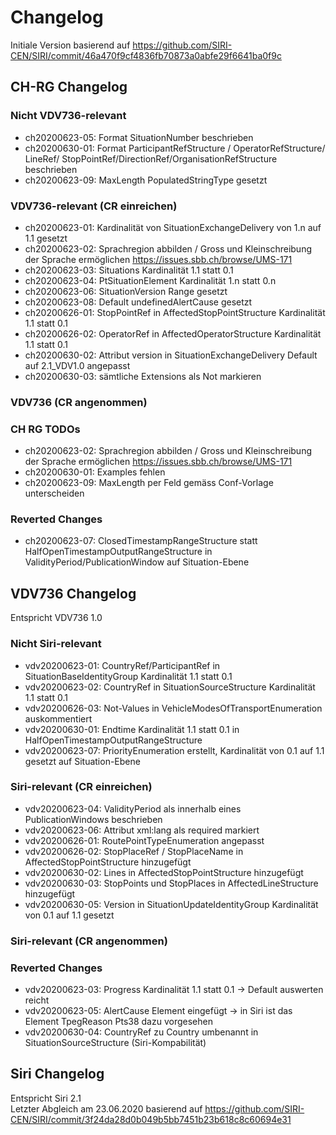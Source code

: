 # Changelog
Initiale Version basierend auf https://github.com/SIRI-CEN/SIRI/commit/46a470f9cf4836fb70873a0abfe29f6641ba0f9c

## CH-RG Changelog
### Nicht VDV736-relevant
- ch20200623-05: Format SituationNumber beschrieben
- ch20200630-01: Format ParticipantRefStructure / OperatorRefStructure/ LineRef/ StopPointRef/DirectionRef/OrganisationRefStructure beschrieben
- ch20200623-09: MaxLength PopulatedStringType gesetzt

### VDV736-relevant (CR einreichen)
- ch20200623-01: Kardinalität von SituationExchangeDelivery von 1.n auf 1.1 gesetzt 
- ch20200623-02: Sprachregion abbilden / Gross und Kleinschreibung der Sprache ermöglichen https://issues.sbb.ch/browse/UMS-171
- ch20200623-03: Situations Kardinalität 1.1 statt 0.1 
- ch20200623-04: PtSituationElement Kardinalität 1.n statt 0.n
- ch20200623-06: SituationVersion Range gesetzt
- ch20200623-08: Default undefinedAlertCause gesetzt 
- ch20200626-01: StopPointRef in AffectedStopPointStructure Kardinalität 1.1 statt 0.1
- ch20200626-02: OperatorRef in AffectedOperatorStructure Kardinalität 1.1 statt 0.1
- ch20200630-02: Attribut version in SituationExchangeDelivery Default auf 2.1_VDV1.0 angepasst
- ch20200630-03: sämtliche Extensions als Not markieren 

### VDV736 (CR angenommen)

### CH RG TODOs
- ch20200623-02: Sprachregion abbilden / Gross und Kleinschreibung der Sprache ermöglichen https://issues.sbb.ch/browse/UMS-171
- ch20200630-01: Examples fehlen
- ch20200623-09: MaxLength per Feld gemäss Conf-Vorlage unterscheiden

### Reverted Changes 
- ch20200623-07: ClosedTimestampRangeStructure statt HalfOpenTimestampOutputRangeStructure in ValidityPeriod/PublicationWindow auf Situation-Ebene

## VDV736 Changelog 
Entspricht VDV736 1.0 <br/>
### Nicht Siri-relevant
- vdv20200623-01: CountryRef/ParticipantRef in SituationBaseIdentityGroup Kardinalität 1.1 statt 0.1
- vdv20200623-02: CountryRef in SituationSourceStructure Kardinalität 1.1 statt 0.1
- vdv20200626-03: Not-Values in VehicleModesOfTransportEnumeration auskommentiert
- vdv20200630-01: Endtime Kardinalität 1.1 statt 0.1 in HalfOpenTimestampOutputRangeStructure
- vdv20200623-07: PriorityEnumeration erstellt, Kardinalität von 0.1 auf 1.1 gesetzt auf Situation-Ebene

### Siri-relevant (CR einreichen)
- vdv20200623-04: ValidityPeriod als innerhalb eines PublicationWindows beschrieben
- vdv20200623-06: Attribut xml:lang als required markiert
- vdv20200626-01: RoutePointTypeEnumeration angepasst 
- vdv20200626-02: StopPlaceRef / StopPlaceName in AffectedStopPointStructure hinzugefügt
- vdv20200630-02: Lines in AffectedStopPointStructure hinzugefügt
- vdv20200630-03: StopPoints und StopPlaces in AffectedLineStructure hinzugefügt
- vdv20200630-05: Version in SituationUpdateIdentityGroup Kardinalität von 0.1 auf 1.1 gesetzt

### Siri-relevant (CR angenommen)

### Reverted Changes
- vdv20200623-03: Progress Kardinalität 1.1 statt 0.1 -> Default auswerten reicht               
- vdv20200623-05: AlertCause Element eingefügt -> in Siri ist das Element TpegReason Pts38 dazu vorgesehen
- vdv20200630-04: CountryRef zu Country umbenannt in SituationSourceStructure (Siri-Kompabilität)


## Siri Changelog
Entspricht Siri 2.1 <br/>
Letzter Abgleich am 23.06.2020 basierend auf https://github.com/SIRI-CEN/SIRI/commit/3f24da28d0b049b5bb7451b23b618c8c60694e31





